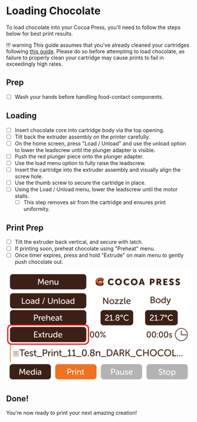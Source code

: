 # Loading Chocolate

To load chocolate into your Cocoa Press, you'll need to follow the steps below for best print results.

!!! warning
    This guide assumes that you've already cleaned your cartridges following [this guide](Cleaning.md).  Please do so before attempting to load chocolate, as failure to properly clean your cartridge may cause prints to fail in exceedingly high rates.

## Prep
 - [ ] Wash your hands before handling food-contact components.


## Loading
 - [ ] Insert chocolate core into cartridge body via the top opening.
 - [ ] Tilt back the extruder assembly on the printer carefully.
 - [ ] On the home screen, press "Load / Unload" and use the unload option to lower the leadscrew until the plunger adapter is visible.
 - [ ] Push the red plunger piece onto the plunger adapter.
 - [ ] Use the load menu option to fully raise the leadscrew. <!-- add photo of menu that's updated if Marcio changed / updates it. -->
 - [ ] Insert the cartridge into the extruder assembly and visually align the screw hole.
 - [ ] Use the thumb screw to secure the cartridge in place. <!-- use photo of thumbscrew to show "correct" orientation; glamour shot possibility.-->
 - [ ] Using the Load / Unload menu, lower the leadscrew until the motor stalls.
    - [ ] This step removes air from the cartridge and ensures print uniformity.

## Print Prep
 - [ ] Tilt the extruder back vertical, and secure with latch.
 - [ ] If printing soon, preheat chocolate using "Preheat" menu.
 - [ ] Once timer expires, press and hold "Extrude" on main menu to gently push chocolate out.

 ![](../img/printer/extrude_button_menu.png)
## Done!

You're now ready to print your next amazing creation!